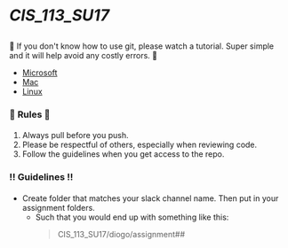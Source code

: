 # *CIS_113_SU17* <h2>
:beginner: If you don't know how to use git, please watch a tutorial. Super simple and it will help avoid any costly errors. :vertical_traffic_light:
* [Microsoft](https://www.youtube.com/watch?v=Y9XZQO1n_7c)
* [Mac](https://www.youtube.com/watch?v=LK0vMt_lEbQ)
* [Linux](https://www.youtube.com/watch?v=SwK2dPFXhpU)

### :police_car: **Rules** :rotating_light: <h4>
1. Always pull before you push.
1. Please be respectful of others, especially when reviewing code.
1. Follow the guidelines when you get access to the repo.

### :bangbang: **Guidelines** :bangbang: <h4>
* Create folder that matches your slack channel name. Then put in your assignment folders.
	* Such that you would end up with something like this:
		>CIS\_113\_SU17/diogo/assignment##


